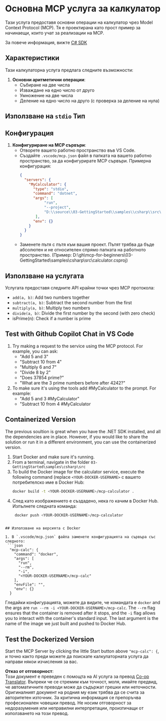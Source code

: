 <!--
CO_OP_TRANSLATOR_METADATA:
{
  "original_hash": "0f7a188d6cb4c18fc83e44fede4cadb1",
  "translation_date": "2025-05-17T13:03:42+00:00",
  "source_file": "03-GettingStarted/samples/csharp/README.md",
  "language_code": "bg"
}
-->
# Основна MCP услуга за калкулатор

Тази услуга предоставя основни операции на калкулатор чрез Model Context Protocol (MCP). Тя е проектирана като прост пример за начинаещи, които учат за реализации на MCP.

За повече информация, вижте [C# SDK](https://github.com/modelcontextprotocol/csharp-sdk)

## Характеристики

Тази калкулаторна услуга предлага следните възможности:

1. **Основни аритметични операции**:
   - Събиране на две числа
   - Изваждане на едно число от друго
   - Умножение на две числа
   - Деление на едно число на друго (с проверка за деление на нула)

## Използване на `stdio` Тип

## Конфигурация

1. **Конфигуриране на MCP сървъри**:
   - Отворете вашето работно пространство във VS Code.
   - Създайте `.vscode/mcp.json` файл в папката на вашето работно пространство, за да конфигурирате MCP сървъри. Примерна конфигурация:
     ```json
     {
       "servers": {
         "MyCalculator": {
           "type": "stdio",
           "command": "dotnet",
           "args": [
                "run",
                "--project",
                "D:\\source\\03-GettingStarted\\samples\\csharp\\src\\calculator.csproj"
            ],
           "env": {}
         }
       }
     }
     ```
   - Заменете пътя с пътя към вашия проект. Пътят трябва да бъде абсолютен и не относителен спрямо папката на работното пространство. (Пример: D:\\gh\\mcp-for-beginners\\03-GettingStarted\\samples\\csharp\\src\\calculator.csproj)

## Използване на услугата

Услугата предоставя следните API крайни точки чрез MCP протокола:

- `add(a, b)`: Add two numbers together
- `subtract(a, b)`: Subtract the second number from the first
- `multiply(a, b)`: Multiply two numbers
- `divide(a, b)`: Divide the first number by the second (with zero check)
- isPrime(n): Check if a number is prime

## Test with Github Copilot Chat in VS Code

1. Try making a request to the service using the MCP protocol. For example, you can ask:
   - "Add 5 and 3"
   - "Subtract 10 from 4"
   - "Multiply 6 and 7"
   - "Divide 8 by 2"
   - "Does 37854 prime?"
   - "What are the 3 prime numbers before after 4242?"
2. To make sure it's using the tools add #MyCalculator to the prompt. For example:
   - "Add 5 and 3 #MyCalculator"
   - "Subtract 10 from 4 #MyCalculator


## Containerized Version

The previous soultion is great when you have the .NET SDK installed, and all the dependencies are in place. However, if you would like to share the solution or run it in a different environment, you can use the containerized version.

1. Start Docker and make sure it's running.
1. From a terminal, navigate in the folder `03-GettingStarted\samples\csharp\src` 
1. To build the Docker image for the calculator service, execute the following command (replace `<YOUR-DOCKER-USERNAME>` с вашето потребителско име в Docker Hub:
   ```bash
   docker build -t <YOUR-DOCKER-USERNAME>/mcp-calculator .
   ``` 
1. След като изображението е създадено, нека го качим в Docker Hub. Изпълнете следната команда:
   ```bash
    docker push <YOUR-DOCKER-USERNAME>/mcp-calculator
  ```

## Използване на версията с Docker

1. В `.vscode/mcp.json` файла заменете конфигурацията на сървъра със следното:
   ```json
    "mcp-calc": {
      "command": "docker",
      "args": [
        "run",
        "--rm",
        "-i",
        "<YOUR-DOCKER-USERNAME>/mcp-calc"
      ],
      "envFile": "",
      "env": {}
    }
   ```
   Гледайки конфигурацията, можете да видите, че командата е `docker` and the args are `run --rm -i <YOUR-DOCKER-USERNAME>/mcp-calc`. The `--rm` flag ensures that the container is removed after it stops, and the `-i` flag allows you to interact with the container's standard input. The last argument is the name of the image we just built and pushed to Docker Hub.

## Test the Dockerized Version

Start the MCP Server by clicking the little Start button above `"mcp-calc": {`, и точно както преди можете да поискате калкулаторната услуга да направи някои изчисления за вас.

**Отказ от отговорност**:  
Този документ е преведен с помощта на AI услуга за превод [Co-op Translator](https://github.com/Azure/co-op-translator). Въпреки че се стремим към точност, моля, имайте предвид, че автоматичните преводи може да съдържат грешки или неточности. Оригиналният документ на родния му език трябва да се счита за авторитетен източник. За критична информация се препоръчва професионален човешки превод. Не носим отговорност за недоразумения или неправилни интерпретации, произтичащи от използването на този превод.